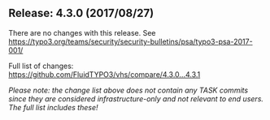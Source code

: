 ## Release: 4.3.0 (2017/08/27)

There are no changes with this release. See https://typo3.org/teams/security/security-bulletins/psa/typo3-psa-2017-001/

Full list of changes: https://github.com/FluidTYPO3/vhs/compare/4.3.0...4.3.1

*Please note: the change list above does not contain any TASK commits since they are considered 
infrastructure-only and not relevant to end users. The full list includes these!*

